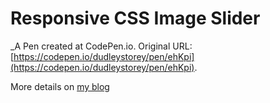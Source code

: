 # Responsive CSS Image Slider
 _A Pen created at CodePen.io. Original URL: [https://codepen.io/dudleystorey/pen/ehKpi](https://codepen.io/dudleystorey/pen/ehKpi).

 More details on [my blog](http://thenewcode.com/627/Make-A-Responsive-CSS3-Image-Slider)